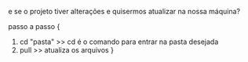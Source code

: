 e se o projeto tiver alterações e quisermos atualizar na nossa máquina?

passo a passo {
1) cd "pasta" >> cd é o comando para entrar na pasta desejada
2) pull >> atualiza os arquivos
}